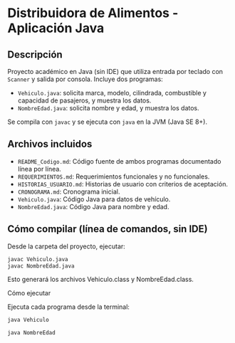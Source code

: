 # Distribuidora de Alimentos - Aplicación Java

## Descripción
Proyecto académico en Java (sin IDE) que utiliza entrada por teclado con `Scanner` y salida por consola. Incluye dos programas:
- `Vehiculo.java`: solicita marca, modelo, cilindrada, combustible y capacidad de pasajeros, y muestra los datos.
- `NombreEdad.java`: solicita nombre y edad, y muestra los datos.

Se compila con `javac` y se ejecuta con `java` en la JVM (Java SE 8+).

## Archivos incluidos
- `README_Codigo.md`: Código fuente de ambos programas documentado línea por línea.
- `REQUERIMIENTOS.md`: Requerimientos funcionales y no funcionales.
- `HISTORIAS_USUARIO.md`: Historias de usuario con criterios de aceptación.
- `CRONOGRAMA.md`: Cronograma inicial.
- `Vehiculo.java`: Código Java para datos de vehículo.
- `NombreEdad.java`: Código Java para nombre y edad.

## Cómo compilar (línea de comandos, sin IDE)
Desde la carpeta del proyecto, ejecutar:

```bash
javac Vehiculo.java
javac NombreEdad.java
```
Esto generará los archivos Vehiculo.class y NombreEdad.class.

Cómo ejecutar

Ejecuta cada programa desde la terminal:

```bash
java Vehiculo

java NombreEdad
